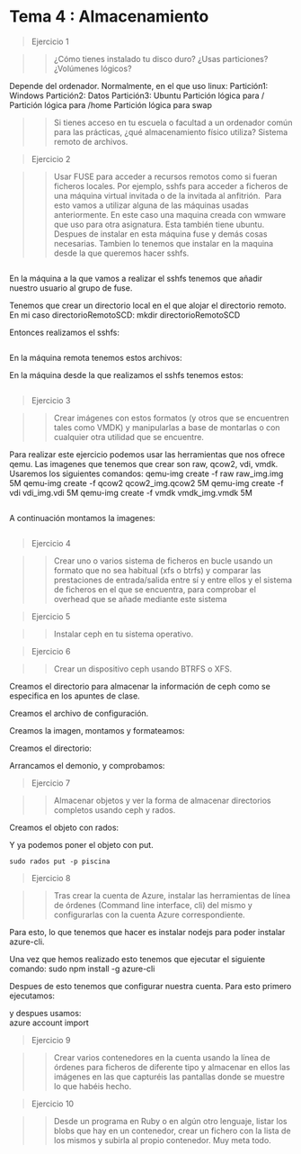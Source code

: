 Tema 4 : Almacenamiento
=======================

> Ejercicio 1

>>¿Cómo tienes instalado tu disco duro? ¿Usas particiones? ¿Volúmenes lógicos?

Depende del ordenador. Normalmente, en el que uso linux:
Partición1: Windows
Partición2: Datos
Partición3: Ubuntu
	Partición lógica para /
	Partición lógica para /home
	Partición lógica para swap

>>Si tienes acceso en tu escuela o facultad a un ordenador común para las prácticas, ¿qué almacenamiento físico utiliza?
	Sistema remoto de archivos.


> Ejercicio 2

>>Usar FUSE para acceder a recursos remotos como si fueran ficheros locales. Por ejemplo, sshfs para acceder a ficheros de una máquina virtual invitada o de la invitada al anfitrión.
![]()
Para esto vamos a utilizar alguna de las máquinas usadas anteriormente. En este caso una maquina creada con wmware que uso para otra asignatura. Esta también tiene ubuntu. Despues de instalar en esta máquina fuse y demás cosas necesarias. Tambien lo tenemos que instalar en la maquina desde la que queremos hacer sshfs.

![]()

En la máquina a la que vamos a realizar el sshfs tenemos que añadir nuestro usuario al grupo de fuse.

Tenemos que crear un directorio local en el que alojar el directorio remoto. En mi caso directorioRemotoSCD:
	mkdir directorioRemotoSCD

Entonces realizamos el sshfs:

![]()

En la máquina remota tenemos estos archivos:
![]()

En la máquina desde la que realizamos el sshfs tenemos estos:

![]()


>Ejercicio 3

>>Crear imágenes con estos formatos (y otros que se encuentren tales como VMDK) y manipularlas a base de montarlas o con cualquier otra utilidad que se encuentre.

Para realizar este ejercicio podemos usar las herramientas que nos ofrece qemu.
Las imagenes que tenemos que crear son raw, qcow2, vdi, vmdk.
Usaremos los siguientes comandos:
	qemu-img create -f raw raw_img.img 5M
	qemu-img create -f qcow2 qcow2_img.qcow2 5M
	qemu-img create -f vdi vdi_img.vdi 5M
	qemu-img create -f vmdk vmdk_img.vmdk 5M

![]()

A continuación montamos la imagenes:

![]()


>Ejercicio 4

>>Crear uno o varios sistema de ficheros en bucle usando un formato que no sea habitual (xfs o btrfs) y comparar las prestaciones de entrada/salida entre sí y entre ellos y el sistema de ficheros en el que se encuentra, para comprobar el overhead que se añade mediante este sistema


>Ejercicio 5

>>Instalar ceph en tu sistema operativo.

>Ejercicio 6

>>Crear un dispositivo ceph usando BTRFS o XFS.

Creamos el directorio para almacenar la información de ceph como se especifica en los apuntes de clase.
![]()

Creamos el archivo de configuración.
![]()

Creamos la imagen, montamos y formateamos:
![]()

Creamos el directorio:
![]()

Arrancamos el demonio, y comprobamos:
![]()


>Ejercicio 7

>>Almacenar objetos y ver la forma de almacenar directorios completos usando ceph y rados.

Creamos el objeto con rados:
![]()

Y ya podemos poner el objeto con put.

	sudo rados put -p piscina

>Ejercicio 8

>>Tras crear la cuenta de Azure, instalar las herramientas de línea de órdenes (Command line interface, cli) del mismo y configurarlas con la cuenta Azure correspondiente.

Para esto, lo que tenemos que hacer es instalar nodejs para poder instalar  azure-cli.

Una vez que hemos realizado esto tenemos que ejecutar el siguiente comando: 
	sudo npm install -g azure-cli

Despues de esto tenemos que configurar nuestra cuenta. Para esto primero ejecutamos: 
![]()

y despues usamos:	
	azure account import <Archivo descargado>
	
>Ejercicio 9

>>Crear varios contenedores en la cuenta usando la línea de órdenes para ficheros de diferente tipo y almacenar en ellos las imágenes en las que capturéis las pantallas donde se muestre lo que habéis hecho.

>Ejercicio 10

>>Desde un programa en Ruby o en algún otro lenguaje, listar los blobs que hay en un contenedor, crear un fichero con la lista de los mismos y subirla al propio contenedor. Muy meta todo.


